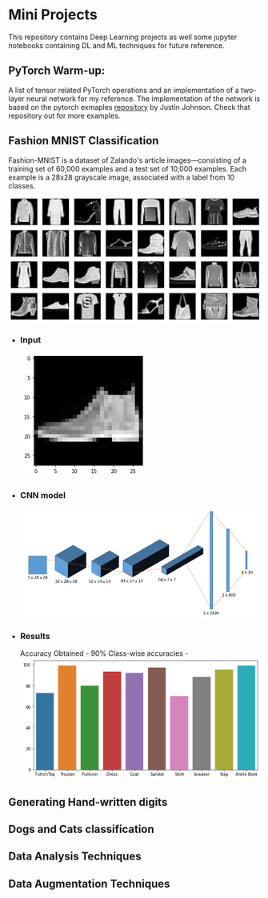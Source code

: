 # Mini Projects

This repository contains Deep Learning projects as well some jupyter notebooks containing DL and ML techniques for future reference.

## PyTorch Warm-up:
A list of tensor related PyTorch operations and an implementation of a two-layer neural network for my reference. The implementation of the network is based on the pytorch exmaples [repository](https://github.com/jcjohnson/pytorch-examples) by Justin Johnson. Check that repository out for more examples.

## Fashion MNIST Classification
Fashion-MNIST is a dataset of Zalando's article images—consisting of a training set of 60,000 examples and a test set of 10,000 examples. Each example is a 28x28 grayscale image, associated with a label from 10 classes.

![Mnist Image](https://github.com/ammalik221/Mini-Projects/blob/master/images/fashion_mnist.png)

- ### Input
  ![Mnish input](https://github.com/ammalik221/Mini-Projects/blob/master/images/fashion_input.png)
- ### CNN model
  ![model](https://github.com/ammalik221/Mini-Projects/blob/master/images/fashion_model.png)
- ### Results
  Accuracy Obtained - 90%
  Class-wise accuracies - 
  ![accuracy](https://github.com/ammalik221/Mini-Projects/blob/master/images/fashion_accuracy.png)

## Generating Hand-written digits

## Dogs and Cats classification

## Data Analysis Techniques

## Data Augmentation Techniques
